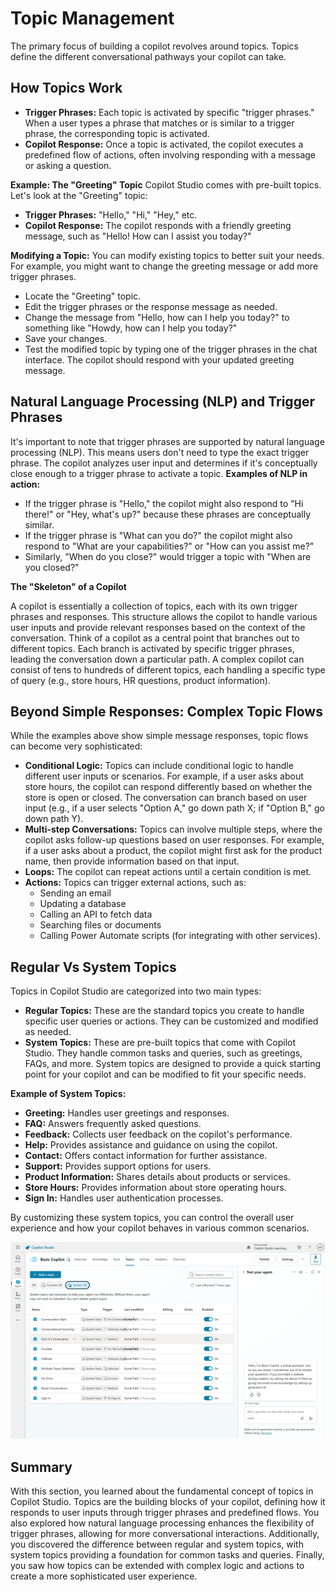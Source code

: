 # Topic Management
The primary focus of building a copilot revolves around topics. Topics define the different conversational pathways your copilot can take.

##	How Topics Work
- **Trigger Phrases:** Each topic is activated by specific "trigger phrases." When a user types a phrase that matches or is similar to a trigger phrase, the corresponding topic is activated.
- **Copilot Response:** Once a topic is activated, the copilot executes a predefined flow of actions, often involving responding with a message or asking a question.

**Example: The "Greeting" Topic**
Copilot Studio comes with pre-built topics. Let's look at the "Greeting" topic:
- **Trigger Phrases:** "Hello," "Hi," "Hey," etc.
- **Copilot Response:** The copilot responds with a friendly greeting message, such as "Hello! How can I assist you today?"

**Modifying a Topic:**
You can modify existing topics to better suit your needs. For example, you might want to change the greeting message or add more trigger phrases.
- Locate the "Greeting" topic.
- Edit the trigger phrases or the response message as needed.
- Change the message from "Hello, how can I help you today?" to something like "Howdy, how can I help you today?"
- Save your changes.
- Test the modified topic by typing one of the trigger phrases in the chat interface. The copilot should respond with your updated greeting message.

## Natural Language Processing (NLP) and Trigger Phrases
It's important to note that trigger phrases are supported by natural language processing (NLP). This means users don't need to type the exact trigger phrase. The copilot analyzes user input and determines if it's conceptually close enough to a trigger phrase to activate a topic.
**Examples of NLP in action:**
- If the trigger phrase is "Hello," the copilot might also respond to "Hi there!" or "Hey, what's up?" because these phrases are conceptually similar.
- If the trigger phrase is "What can you do?" the copilot might also respond to "What are your capabilities?" or "How can you assist me?"
- Similarly, "When do you close?" would trigger a topic with "When are you closed?"

**The "Skeleton" of a Copilot**

A copilot is essentially a collection of topics, each with its own trigger phrases and responses. This structure allows the copilot to handle various user inputs and provide relevant responses based on the context of the conversation. Think of a copilot as a central point that branches out to different topics. Each branch is activated by specific trigger phrases, leading the conversation down a particular path. A complex copilot can consist of tens to hundreds of different topics, each handling a specific type of query (e.g., store hours, HR questions, product information).

## Beyond Simple Responses: Complex Topic Flows
While the examples above show simple message responses, topic flows can become very sophisticated:
- **Conditional Logic:** Topics can include conditional logic to handle different user inputs or scenarios. For example, if a user asks about store hours, the copilot can respond differently based on whether the store is open or closed. The conversation can branch based on user input (e.g., if a user selects "Option A," go down path X; if "Option B," go down path Y).
- **Multi-step Conversations:** Topics can involve multiple steps, where the copilot asks follow-up questions based on user responses. For example, if a user asks about a product, the copilot might first ask for the product name, then provide information based on that input.
- **Loops:** The copilot can repeat actions until a certain condition is met.
- **Actions:** Topics can trigger external actions, such as:
	- Sending an email
  	- Updating a database
  	- Calling an API to fetch data
    - Searching files or documents
    - Calling Power Automate scripts (for integrating with other services).

## Regular Vs System Topics
Topics in Copilot Studio are categorized into two main types:
- **Regular Topics:** These are the standard topics you create to handle specific user queries or actions. They can be customized and modified as needed.
- **System Topics:** These are pre-built topics that come with Copilot Studio. They handle common tasks and queries, such as greetings, FAQs, and more. System topics are designed to provide a quick starting point for your copilot and can be modified to fit your specific needs.

**Example of System Topics:**
- **Greeting:** Handles user greetings and responses.
- **FAQ:** Answers frequently asked questions.
- **Feedback:** Collects user feedback on the copilot's performance.
- **Help:** Provides assistance and guidance on using the copilot.
- **Contact:** Offers contact information for further assistance.
- **Support:** Provides support options for users.
- **Product Information:** Shares details about products or services.
- **Store Hours:** Provides information about store operating hours.
- **Sign In:** Handles user authentication processes.

By customizing these system topics, you can control the overall user experience and how your copilot behaves in various common scenarios.

<img src="ref/System-Topics.png" />

## Summary
With this section, you learned about the fundamental concept of topics in Copilot Studio. Topics are the building blocks of your copilot, defining how it responds to user inputs through trigger phrases and predefined flows. You also explored how natural language processing enhances the flexibility of trigger phrases, allowing for more conversational interactions. Additionally, you discovered the difference between regular and system topics, with system topics providing a foundation for common tasks and queries. Finally, you saw how topics can be extended with complex logic and actions to create a more sophisticated user experience.